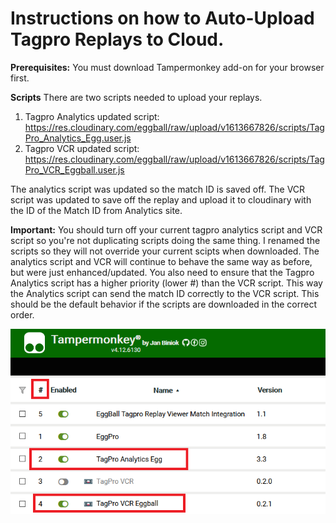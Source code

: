 # Instructions on how to Auto-Upload Tagpro Replays to Cloud.

**Prerequisites:**
You must download Tampermonkey add-on for your browser first.


**Scripts**
There are two scripts needed to upload your replays.

1. Tagpro Analytics updated script: https://res.cloudinary.com/eggball/raw/upload/v1613667826/scripts/TagPro_Analytics_Egg.user.js
2. Tagpro VCR updated script: https://res.cloudinary.com/eggball/raw/upload/v1613667826/scripts/TagPro_VCR_Eggball.user.js

The analytics script was updated so the match ID is saved off. The VCR script was updated to save off the replay and upload it to cloudinary with the ID of the Match ID from Analytics site.

**Important:** You should turn off your current tagpro analytics script and VCR script so you're not duplicating scripts doing the same thing. I renamed the scripts so they will not override your current scipts when downloaded. The analytics script and VCR will continue to behave the same way as before, but were just enhanced/updated. You also need to ensure that the Tagpro Analytics script has a higher priority (lower #) than the VCR script. This way the Analytics script can send the match ID correctly to the VCR script. This should be the default behavior if the scripts are downloaded in the correct order.


![Sample Tampermonkey Order](Tampermonkey.png)
